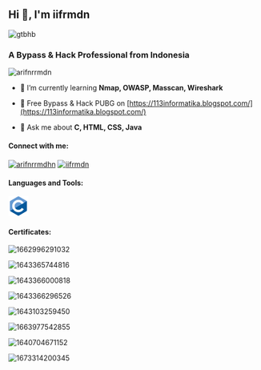 <h2>Hi 👋, I'm iifrmdn</h2>

![gtbhb](https://user-images.githubusercontent.com/130405696/230999939-4aad9823-2fdd-4301-8747-ea92c169b269.png)

<h3>A Bypass & Hack Professional from Indonesia</h3>

<p align="left"> <img src="https://komarev.com/ghpvc/?username=arifnrrmdn&label=Profile%20views&color=0e75b6&style=flat" alt="arifnrrmdn" /> </p>

- 🌱 I’m currently learning **Nmap, OWASP, Masscan, Wireshark**

- 📝 Free Bypass & Hack PUBG on [https://113informatika.blogspot.com/](https://113informatika.blogspot.com/)

- 💬 Ask me about **C, HTML, CSS, Java**

<h4 align="left">Connect with me:</h3>
<p align="left">
<a href="https://twitter.com/arifnrrmdhn" target="blank"><img align="center" src="https://raw.githubusercontent.com/rahuldkjain/github-profile-readme-generator/master/src/images/icons/Social/twitter.svg" alt="arifnrrmdhn" height="30" width="40" /></a>
<a href="[https://www.youtube.com/c/iifrmdn](https://www.youtube.com/channel/UCqIlRGBsx7NBOoeeFIIp4QQ)" target="blank"><img align="center" src="https://raw.githubusercontent.com/rahuldkjain/github-profile-readme-generator/master/src/images/icons/Social/youtube.svg" alt="iifrmdn" height="30" width="40" /></a>
</p>

<h4 align="left">Languages and Tools:</h4>
<p align="left"> 
<!-- C  -->
<a href="https://www.cprogramming.com/" target="_blank" rel="noreferrer"> <img src="https://raw.githubusercontent.com/devicons/devicon/master/icons/c/c-original.svg" alt="c" width="40" height="40"/> </a> 
</p>

<h4 align="left">Certificates:</h4>

![1662996291032](https://user-images.githubusercontent.com/91766087/230991696-e4260fe5-ae78-4fe2-9b7e-7e44533ce813.jpeg)

![1643365744816](https://user-images.githubusercontent.com/91766087/230991719-9456f4a5-b84e-49a1-a26a-69354fe8d75d.jpeg)

![1643366000818](https://user-images.githubusercontent.com/91766087/230991757-642ef8df-3626-4306-8dd1-cae1a739997f.jpeg)

![1643366296526](https://user-images.githubusercontent.com/91766087/230991794-63b83927-704c-45b8-bd2c-7c27e353aa0f.jpeg)

![1643103259450](https://user-images.githubusercontent.com/91766087/230991815-cb24058a-deeb-486f-85c2-746d44e71fa5.jpeg)

![1663977542855](https://user-images.githubusercontent.com/91766087/230991862-bec85846-30da-45b9-83e0-c759d47c6b08.jpeg)

![1640704671152](https://user-images.githubusercontent.com/91766087/230991880-75673d29-e71f-40c0-b0c3-3f043f1c6894.jpeg)

![1673314200345](https://user-images.githubusercontent.com/91766087/230991893-2d811108-63a9-42db-b7d4-48053295bc02.jpeg)

